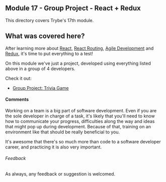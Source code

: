 ## Module 17 - Group Project - React + Redux

This directory covers Trybe's 17th module.

## What was covered here?

After learning more about [React](https://reactjs.org/), [React Routing](https://reactrouter.com/), [Agile Development](https://en.wikipedia.org/wiki/Agile_software_development) and [Redux](https://redux.js.org/), it's time to put everything to a test!

On this module we've just a project, developed using everything listed above in a group of 4 developers.

Check it out:

* [Group Project: Trivia Game](./Project_01_TRIVIA_GAME)

#### Comments

Working on a team is a big part of software development. Even if you are the sole developer in charge of a task, it's likely that you'll need to know how to communicate your progress, difficulties along the way and ideas that might pop up during development. Because of that, training on an environment like that should be really beneficial to you.

It's awesome that there's so much more than code to a software developer career, and practicing it is also very important.

###### Feedback

As always, any feedback or suggestion is welcomed.
